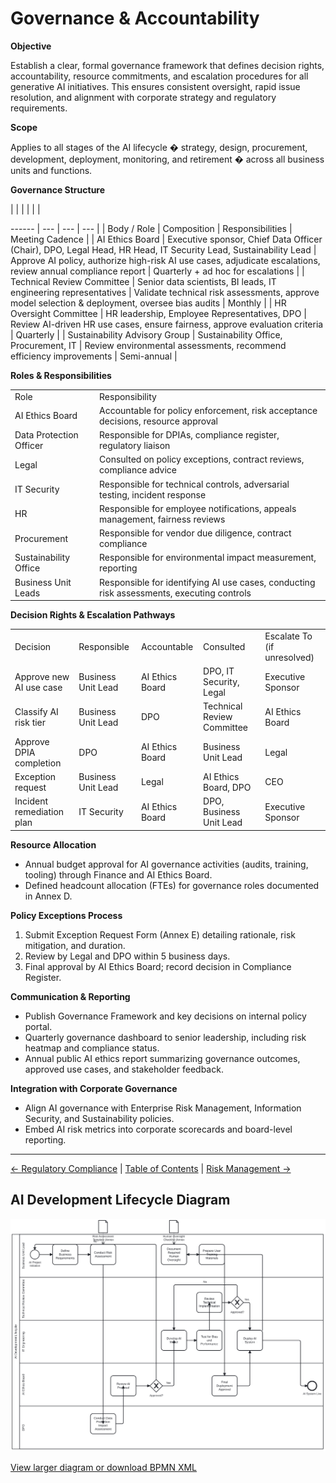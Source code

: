 # Governance & Accountability

**Objective**

Establish a clear, formal governance framework that defines decision rights, accountability, resource commitments, and escalation procedures for all generative AI initiatives. This ensures consistent oversight, rapid issue resolution, and alignment with corporate strategy and regulatory requirements.

**Scope**

Applies to all stages of the AI lifecycle � strategy, design, procurement, development, deployment, monitoring, and retirement � across all business units and functions.

**Governance Structure**

|     |     |     |     |
| 


------ | --- | --- | --- |
| Body / Role | Composition | Responsibilities | Meeting Cadence |
| AI Ethics Board | Executive sponsor, Chief Data Officer (Chair), DPO, Legal Head, HR Head, IT Security Lead, Sustainability Lead | Approve AI policy, authorize high-risk AI use cases, adjudicate escalations, review annual compliance report | Quarterly + ad hoc for escalations |
| Technical Review Committee | Senior data scientists, BI leads, IT engineering representatives | Validate technical risk assessments, approve model selection & deployment, oversee bias audits | Monthly |
| HR Oversight Committee | HR leadership, Employee Representatives, DPO | Review AI-driven HR use cases, ensure fairness, approve evaluation criteria | Quarterly |
| Sustainability Advisory Group | Sustainability Office, Procurement, IT | Review environmental assessments, recommend efficiency improvements | Semi-annual |

**Roles & Responsibilities**

|     |     |
| --- | --- |
| Role | Responsibility |
| AI Ethics Board | Accountable for policy enforcement, risk acceptance decisions, resource approval |
| Data Protection Officer | Responsible for DPIAs, compliance register, regulatory liaison |
| Legal | Consulted on policy exceptions, contract reviews, compliance advice |
| IT Security | Responsible for technical controls, adversarial testing, incident response |
| HR  | Responsible for employee notifications, appeals management, fairness reviews |
| Procurement | Responsible for vendor due diligence, contract compliance |
| Sustainability Office | Responsible for environmental impact measurement, reporting |
| Business Unit Leads | Responsible for identifying AI use cases, conducting risk assessments, executing controls |

**Decision Rights & Escalation Pathways**

|     |     |     |     |     |
| --- | --- | --- | --- | --- |
| Decision | Responsible | Accountable | Consulted | Escalate To (if unresolved) |
| Approve new AI use case | Business Unit Lead | AI Ethics Board | DPO, IT Security, Legal | Executive Sponsor |
| Classify AI risk tier | Business Unit Lead | DPO | Technical Review Committee | AI Ethics Board |
| Approve DPIA completion | DPO | AI Ethics Board | Business Unit Lead | Legal |
| Exception request | Business Unit Lead | Legal | AI Ethics Board, DPO | CEO |
| Incident remediation plan | IT Security | AI Ethics Board | DPO, Business Unit Lead | Executive Sponsor |

**Resource Allocation**

*   Annual budget approval for AI governance activities (audits, training, tooling) through Finance and AI Ethics Board.
*   Defined headcount allocation (FTEs) for governance roles documented in Annex D.

**Policy Exceptions Process**

1.  Submit Exception Request Form (Annex E) detailing rationale, risk mitigation, and duration.
2.  Review by Legal and DPO within 5 business days.
3.  Final approval by AI Ethics Board; record decision in Compliance Register.

**Communication & Reporting**

*   Publish Governance Framework and key decisions on internal policy portal.
*   Quarterly governance dashboard to senior leadership, including risk heatmap and compliance status.
*   Annual public AI ethics report summarizing governance outcomes, approved use cases, and stakeholder feedback.

**Integration with Corporate Governance**

*   Align AI governance with Enterprise Risk Management, Information Security, and Sustainability policies.
*   Embed AI risk metrics into corporate scorecards and board-level reporting.

---

[← Regulatory Compliance](04-Regulatory-Compliance.md) | [Table of Contents](00-Table-of-Contents.md) | [Risk Management →](06-Risk-Management.md)



## AI Development Lifecycle Diagram

![AI Development Lifecycle](bpmn/svg/ai-development-lifecycle.svg)

[View larger diagram or download BPMN XML](bpmn/ai-development-lifecycle.bpmn)

